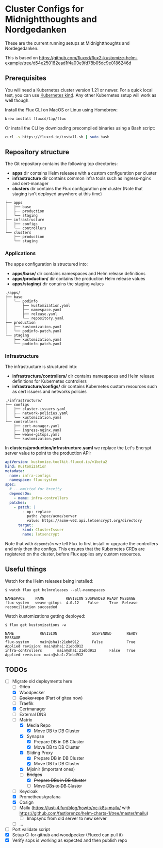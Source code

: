 # Cluster Configs for Midnightthoughts and Nordgedanken

These are the current running setups at Midnightthoughts and Nordegedanken.

This is based on <https://github.com/fluxcd/flux2-kustomize-helm-example/tree/d54e250182ead1f4a00e9fd78b05dc9e0186246d>

## Prerequisites

You will need a Kubernetes cluster version 1.21 or newer.
For a quick local test, you can use [Kubernetes kind](https://kind.sigs.k8s.io/docs/user/quick-start/).
Any other Kubernetes setup will work as well though.

Install the Flux CLI on MacOS or Linux using Homebrew:

```sh
brew install fluxcd/tap/flux
```

Or install the CLI by downloading precompiled binaries using a Bash script:

```sh
curl -s https://fluxcd.io/install.sh | sudo bash
```

## Repository structure

The Git repository contains the following top directories:

- **apps** dir contains Helm releases with a custom configuration per cluster
- **infrastructure** dir contains common infra tools such as ingress-nginx and cert-manager
- **clusters** dir contains the Flux configuration per cluster (Note that staging isn't deployed anywhere at this time)

```
├── apps
│   ├── base
│   ├── production 
│   └── staging
├── infrastructure
│   ├── configs
│   └── controllers
└── clusters
    ├── production
    └── staging
```

### Applications

The apps configuration is structured into:

- **apps/base/** dir contains namespaces and Helm release definitions
- **apps/production/** dir contains the production Helm release values
- **apps/staging/** dir contains the staging values

```
./apps/
├── base
│   └── podinfo
│       ├── kustomization.yaml
│       ├── namespace.yaml
│       ├── release.yaml
│       └── repository.yaml
├── production
│   ├── kustomization.yaml
│   └── podinfo-patch.yaml
└── staging
    ├── kustomization.yaml
    └── podinfo-patch.yaml
```

### Infrastructure

The infrastructure is structured into:

- **infrastructure/controllers/** dir contains namespaces and Helm release definitions for Kubernetes controllers
- **infrastructure/configs/** dir contains Kubernetes custom resources such as cert issuers and networks policies

```
./infrastructure/
├── configs
│   ├── cluster-issuers.yaml
│   ├── network-policies.yaml
│   └── kustomization.yaml
└── controllers
    ├── cert-manager.yaml
    ├── ingress-nginx.yaml
    ├── weave-gitops.yaml
    └── kustomization.yaml
```

In **clusters/production/infrastructure.yaml** we replace the Let's Encrypt server value to point to the production API:

```yaml
apiVersion: kustomize.toolkit.fluxcd.io/v1beta2
kind: Kustomization
metadata:
  name: infra-configs
  namespace: flux-system
spec:
  # ...omitted for brevity
  dependsOn:
    - name: infra-controllers
  patches:
    - patch: |
        - op: replace
          path: /spec/acme/server
          value: https://acme-v02.api.letsencrypt.org/directory
      target:
        kind: ClusterIssuer
        name: letsencrypt
```

Note that with `dependsOn` we tell Flux to first install or upgrade the controllers and only then the configs.
This ensures that the Kubernetes CRDs are registered on the cluster, before Flux applies any custom resources.

<!-- TODO setup bootstrap docs -->

## Useful things

Watch for the Helm releases being installed:

```console
$ watch flux get helmreleases --all-namespaces

NAMESPACE     NAME          REVISION SUSPENDED READY MESSAGE 
flux-system   weave-gitops  4.0.12    False     True  Release reconciliation succeeded
```

Watch kustomizations getting deployed:

```console
$ flux get kustomizations -w

NAME            REVISION                SUSPENDED       READY   MESSAGE                              
flux-system     main@sha1:21ebd912      False           True    Applied revision: main@sha1:21ebd912
infra-controllers       main@sha1:21ebd912      False   True    Applied revision: main@sha1:21ebd912
```

## TODOs

- [ ] Migrate old deployments here
  - [ ] ~~Gitea~~
  - [x] Woodpecker
  - [ ] ~~Docker repo~~ (Part of gitea now)
  - [ ] Traefik
  - [x] Certmanager
  - [ ] External DNS
  - [ ] Matrix
    - [x] Media Repo
      - [x] Move DB to DB Cluster
    - [x] Synapse
      - [x] Prepare DB in DB Cluster
      - [x] Move DB to DB Cluster
    - [x] Sliding Proxy
      - [x] Prepare DB in DB Cluster
      - [x] Move DB to DB Cluster
    - [x] Mjolnir (important ones)
    - [ ] ~~Bridges~~
      - [x] ~~Prepare DBs in DB Cluster~~
      - [ ] ~~Move DBs to DB Cluster~~
  - [ ] Keycloak
  - [x] Prometheus/grafana
  - [x] Cosign
  - [ ] Mailu (<https://just-4.fun/blog/howto/oc-k8s-mailu/> with <https://github.com/fastlorenzo/helm-charts-1/tree/master/mailu>)
    - [ ] Imapsync from old server to new server
  - [ ] ...
- [ ]  Port validate script
- [x] ~~Setup CI for github and woodpecker~~ (Fluxcd can pull it)
- [x] Verify sops is working as expected and then publish repo

